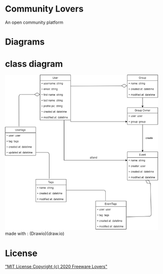 # Community Lovers
An open community platform

# Diagrams
# class diagram 
!["Community lovers class diagram"](planing/images/classdiagram.png)
made with  : (Drawio)(draw.io)
# License
["MIT License Copyright (c) 2020 Freeware Lovers"](LICENSE)